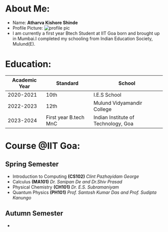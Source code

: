 # About Me:

- Name: **Atharva Kishore Shinde**
- Profile Picture:
 ![profile pic](https://img.freepik.com/free-vector/it-takes-two-tango-idiom_1308-17930.jpg?w=740&t=st=1707283068~exp=1707283668~hmac=cae94169c3ac2361c47dfbeb88a615ad987145bdfb57e6b5936272fe437a91af)
- I am currently a first year Btech Student at IIT Goa born and brought up in Mumbai.I completed my schooling from Indian Education Society, Mulund(E).

# Education:
|Academic Year|Standard|School
|-|-|-
|2020-2021|10th|I.E.S School
|2022-2023|12th|Mulund Vidyamandir College
|2023-2024|First year B.tech MnC|Indian Institute of Technology, Goa

# Course @IIT Goa:
## Spring Semester
- Introduction to Computing **(CS102)** *Clint Pazhayidam George*
- Calculus **(MA101)** *Dr. Sanipan De and Dr.Shiv Prasad*
- Physical Chemistry **(CH101)** *Dr. E.S. Subramaniyam*
- Quantum Physics **(PH101)** *Prof. Santosh Kumar Das and Prof. Sudipta Kanungo*

## Autumn Semester
- 
